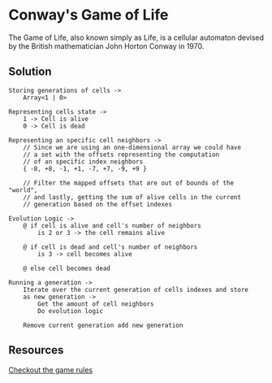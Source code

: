 # Conway's Game of Life

The Game of Life, also known simply as Life, is a cellular automaton devised by the British mathematician John Horton Conway in 1970.

## Solution
	Storing generations of cells ->
		Array<1 | 0>

	Representing cells state -> 
		1 -> Cell is alive
		0 -> Cell is dead
	
	Representing an specific cell neighbors ->
		// Since we are using an one-dimensional array we could have
		// a set with the offsets representing the computation
		// of an specific index neighbors
		{ -8, +8, -1, +1, -7, +7, -9, +9 }

		// Filter the mapped offsets that are out of bounds of the "world",
		// and lastly, getting the sum of alive cells in the current
		// generation based on the offset indexes 

	Evolution Logic ->
		@ if cell is alive and cell's number of neighbors
			is 2 or 3 -> the cell remains alive

		@ if cell is dead and cell's number of neighbors
			is 3 -> cell becomes alive
			
		@ else cell becomes dead
	
	Running a generation ->
		Iterate over the current generation of cells indexes and store
		as new generation ->
			Get the amount of cell neighbors
			Do evolution logic

		Remove current generation add new generation

## Resources

[Checkout the game rules](https://en.wikipedia.org/wiki/Conway%27s_Game_of_Life)
